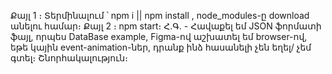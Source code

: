 Քայլ 1 ։ Տերմինալում ՝ npm i || npm install , node_modules-ը download անելու համար։
Քայլ 2 ։ npm start։ 
Հ․Գ․ - Հավաքել եմ JSON ֆորմատի ֆայլ, որպես DataBase example, Figma-ով աշխատել եմ browser-ով, եթե կային event-animation-ներ, դրանք ինձ հասանելի չեն եղել/ չեմ գտել։ Շնորհակալություն։
